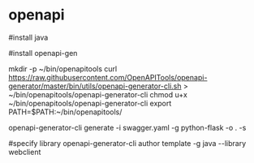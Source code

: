 # openapi

#install java


#install openapi-gen

mkdir -p ~/bin/openapitools
curl https://raw.githubusercontent.com/OpenAPITools/openapi-generator/master/bin/utils/openapi-generator-cli.sh > ~/bin/openapitools/openapi-generator-cli
chmod u+x ~/bin/openapitools/openapi-generator-cli
export PATH=$PATH:~/bin/openapitools/




openapi-generator-cli generate -i swagger.yaml -g python-flask -o . -s

#specify library
openapi-generator-cli author template -g java --library webclient

